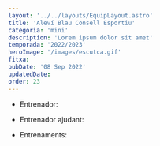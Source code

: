```yaml
---
layout: '../../layouts/EquipLayout.astro'
title: 'Aleví Blau Consell Esportiu'
categoria: 'mini'
description: 'Lorem ipsum dolor sit amet'
temporada: '2022/2023'
heroImage: '/images/escutca.gif'
fitxa:
pubDate: '08 Sep 2022'
updatedDate:
order: 23
---
```


- Entrenador:

- Entrenador ajudant:

- Entrenaments:
